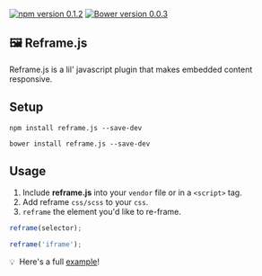 [![npm version 0.1.2](https://badge.fury.io/js/reframe.js.svg)](https://badge.fury.io/js/reframe.js)
[![Bower version 0.0.3](https://badge.fury.io/bo/reframe.js.svg)](https://badge.fury.io/bo/reframe.js)

## 🖼 Reframe.js

Reframe.js is a lil' javascript plugin that makes embedded content responsive.

## Setup

```terminal
npm install reframe.js --save-dev
```

```terminal
bower install reframe.js --save-dev
```

## Usage

1. Include **reframe.js** into your `vendor` file or in a `<script>` tag.
2. Add reframe `css/scss`  to your `css`.
3. `reframe` the element you'd like to re-frame. 

```javascript
reframe(selector);
```

```javascript
reframe('iframe');
```

💡 &nbsp;Here's a full [example](https://codepen.io/yowainwright/pen/amzAEo/)! 

